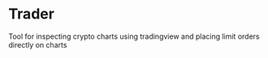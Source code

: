 # Trader

Tool for inspecting crypto charts using tradingview and placing limit orders directly on charts
